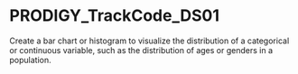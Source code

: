 # PRODIGY_TrackCode_DS01
Create a bar chart or histogram to visualize the distribution of a categorical or continuous variable, such as the distribution of ages or genders in a population.
